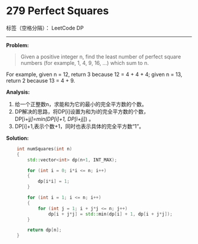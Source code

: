 ﻿# 279 Perfect Squares

标签（空格分隔）： LeetCode DP

---

**Problem:**
>   Given a positive integer n, find the least number of perfect square numbers (for example, 1, 4, 9, 16, ...) which sum to n.
>
For example, given n = 12, return 3 because 12 = 4 + 4 + 4; given n = 13, return 2 because 13 = 4 + 9.


**Analysis:**

 1. 给一个正整数n，求能和为它的最小的完全平方数的个数。
 2. DP解决的思路，将DP[i]设置为和为i的完全平方数的个数，DP[i+j*j]=min(DP[i]+1, DP[i+j*j]) 。
 3. DP[i]+1,表示个数+1，同时也表示具体的完全平方数“1”。

**Solution:**
```cpp
	int numSquares(int n)
	{
		std::vector<int> dp(n+1, INT_MAX);

		for (int i = 0; i*i <= n; i++)
		{
			dp[i*i] = 1;
		}

		for (int i = 1; i <= n; i++)
		{
			for (int j = 1; i + j*j <= n; j++)
				dp[i + j*j] = std::min(dp[i] + 1, dp[i + j*j]);
		}

		return dp[n];
	}
```